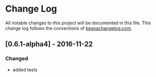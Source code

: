 # Change Log
All notable changes to this project will be documented in this file. This change log follows the conventions of [keepachangelog.com](http://keepachangelog.com/).

## [0.6.1-alpha4] - 2016-11-22
### Changed
- added tests


